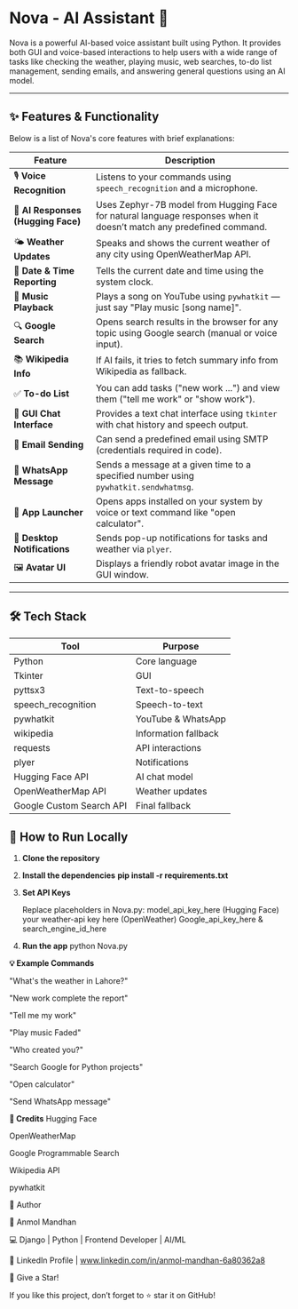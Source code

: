 # Nova - AI Assistant 🤖

Nova is a powerful AI-based voice assistant built using Python. It provides both GUI and voice-based interactions to help users with a wide range of tasks like checking the weather, playing music, web searches, to-do list management, sending emails, and answering general questions using an AI model.

---

## ✨ Features & Functionality

Below is a list of Nova's core features with brief explanations:


| Feature | Description |
|--------|-------------|
| 🎙️ **Voice Recognition** | Listens to your commands using `speech_recognition` and a microphone. |
| 🧠 **AI Responses (Hugging Face)** | Uses Zephyr-7B model from Hugging Face for natural language responses when it doesn’t match any predefined command. |
| 🌤️ **Weather Updates** | Speaks and shows the current weather of any city using OpenWeatherMap API. |
| 📆 **Date & Time Reporting** | Tells the current date and time using the system clock. |
| 🎵 **Music Playback** | Plays a song on YouTube using `pywhatkit` — just say "Play music [song name]". |
| 🔍 **Google Search** | Opens search results in the browser for any topic using Google search (manual or voice input). |
| 📚 **Wikipedia Info** | If AI fails, it tries to fetch summary info from Wikipedia as fallback. |
| ✅ **To-do List** | You can add tasks ("new work ...") and view them ("tell me work" or "show work"). |
| 💬 **GUI Chat Interface** | Provides a text chat interface using `tkinter` with chat history and speech output. |
| 📧 **Email Sending** | Can send a predefined email using SMTP (credentials required in code). |
| 💬 **WhatsApp Message** | Sends a message at a given time to a specified number using `pywhatkit.sendwhatmsg`. |
| 📲 **App Launcher** | Opens apps installed on your system by voice or text command like "open calculator". |
| 🔔 **Desktop Notifications** | Sends pop-up notifications for tasks and weather via `plyer`. |
| 🖼️ **Avatar UI** | Displays a friendly robot avatar image in the GUI window. |

---

## 🛠 Tech Stack

| Tool | Purpose |
|------|---------|
| Python | Core language |
| Tkinter | GUI |
| pyttsx3 | Text-to-speech |
| speech_recognition | Speech-to-text |
| pywhatkit | YouTube & WhatsApp |
| wikipedia | Information fallback |
| requests | API interactions |
| plyer | Notifications |
| Hugging Face API | AI chat model |
| OpenWeatherMap API | Weather updates |
| Google Custom Search API | Final fallback |

## 🔧 How to Run Locally

1. **Clone the repository**
   
2. **Install the dependencies**
   **pip install -r requirements.txt**
   
3. **Set API Keys**
   
   Replace placeholders in Nova.py:
   model_api_key_here (Hugging Face)
   your weather-api key here (OpenWeather)
   Google_api_key_here & search_engine_id_here
   
4. **Run the app**
    python Nova.py
   
   
**💡 Example Commands**

"What's the weather in Lahore?"

"New work complete the report"

"Tell me my work"

"Play music Faded"

"Who created you?"

"Search Google for Python projects"

"Open calculator"

"Send WhatsApp message"

**🙌 Credits**
Hugging Face

OpenWeatherMap

Google Programmable Search

Wikipedia API

pywhatkit

💼 Author

👤 Anmol Mandhan

💻 Django | Python | Frontend Developer | AI/ML

📎 LinkedIn Profile | www.linkedin.com/in/anmol-mandhan-6a80362a8

🌟 Give a Star!

If you like this project, don’t forget to ⭐ star it on GitHub!








